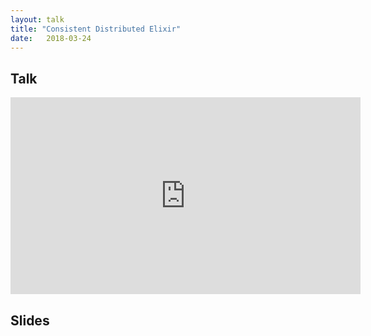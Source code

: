 ```yaml
---
layout: talk
title: "Consistent Distributed Elixir"
date:   2018-03-24
---
```




## Talk

<iframe width="560" height="315" src="https://www.youtube.com/embed/CmMMpaUD3g8" frameborder="0" allow="accelerometer; autoplay; encrypted-media; gyroscope; picture-in-picture" allowfullscreen></iframe>

## Slides

<script async class="speakerdeck-embed" data-id="eaec5fbb681d4ccc9cc5776ae4d933b1" data-ratio="1.77777777777778" src="//speakerdeck.com/assets/embed.js"></script>

